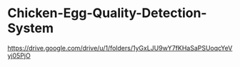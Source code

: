 # Chicken-Egg-Quality-Detection-System

https://drive.google.com/drive/u/1/folders/1yGxLJU9wY7fKHaSaPSUoqcYeVyj05PjO
